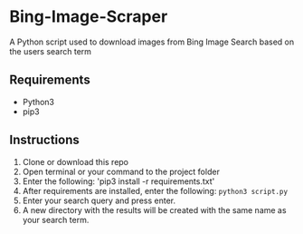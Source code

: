 # Bing-Image-Scraper
A Python script used to download images from Bing Image Search based on the users search term

## Requirements
- Python3
- pip3


## Instructions
1. Clone or download this repo
2. Open terminal or your command to the project folder
3. Enter the following: 'pip3 install -r requirements.txt'
4. After requirements are installed, enter the following:
    `python3 script.py`
5. Enter your search query and press enter.
6. A new directory with the results will be created with the same name as your search term.



